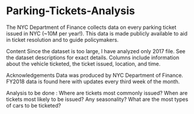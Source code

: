 # Parking-Tickets-Analysis
The NYC Department of Finance collects data on every parking ticket issued in NYC (~10M per year!). This data is made publicly available to aid in ticket resolution and to guide policymakers.

Content Since the dataset is too large, I have analyzed only 2017 file. See the dataset descriptions for exact details. Columns include information about the vehicle ticketed, the ticket issued, location, and time.

Acknowledgements Data was produced by NYC Department of Finance. FY2018 data is found here with updates every third week of the month.

Analysis to be done : Where are tickets most commonly issued? When are tickets most likely to be issued? Any seasonality? What are the most types of cars to be ticketed?
